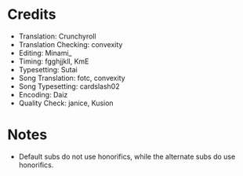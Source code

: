 Credits
=======
* Translation: Crunchyroll
* Translation Checking: convexity
* Editing: Minami_
* Timing: fgghjjkll, KmE
* Typesetting: Sutai
* Song Translation: fotc, convexity
* Song Typesetting: cardslash02 
* Encoding: Daiz
* Quality Check: janice, Kusion

Notes
=====
* Default subs do not use honorifics, while the alternate subs do use honorifics.
